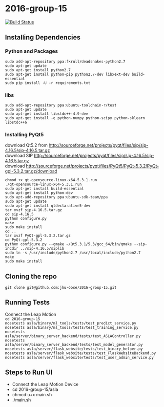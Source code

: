 # 2016-group-15
[![Build Status](https://travis-ci.com/jhu-oose/2016-group-15.svg?token=WPwURECkpN4xsLzZYqVc&branch=master)](https://travis-ci.com/jhu-oose/2016-group-15)

## Installing Dependencies
### Python and Packages
`sudo add-apt-repository ppa:fkrull/deadsnakes-python2.7`<br/>
`sudo apt-get update `<br/>
`sudo apt-get install python2.7`<br/>
`sudo apt-get install python-pip python2.7-dev libxext-dev build-essential` <br/>
`sudo pip install -U -r requirements.txt` <br/>
### libs
`sudo add-apt-repository ppa:ubuntu-toolchain-r/test` <br/>
`sudo apt-get update` <br/>
`sudo apt-get install libstdc++-4.9-dev` <br/>
`sudo apt-get install -q python-numpy python-scipy python-sklearn libstdc++6`
### Installing PyQt5
download Qt5.2 from http://sourceforge.net/projects/pyqt/files/sip/sip-4.16.5/sip-4.16.5.tar.gz <br/>
download SIP http://sourceforge.net/projects/pyqt/files/sip/sip-4.16.5/sip-4.16.5.tar.gz <br/>
download http://sourceforge.net/projects/pyqt/files/PyQt5/PyQt-5.3.2/PyQt-gpl-5.3.2.tar.gz/download <br/>

`chmod +x qt-opensource-linux-x64-5.3.1.run` <br/>
`./qt-opensource-linux-x64-5.3.1.run` <br/>
`sudo apt-get install build-essential` <br/>
`sudo apt-get install python-dev` <br/>
`sudo apt-add-repository ppa:ubuntu-sdk-team/ppa` <br/>
`sudo apt-get update` <br/>
`sudo apt-get install qtdeclarative5-dev` <br/>
`tar xvzf sip-4.16.5.tar.gz` <br/>
`cd sip-4.16.5` <br/>
`python configure.py` <br/>
`make` <br/>
`sudo make install` <br/>
`cd ..` <br/>
`tar xvzf PyQt-gpl-5.3.2.tar.gz` <br/>
`cd PyQt-gpl-5.3.2` <br/>
`python configure.py --qmake ~/Qt5.3.1/5.3/gcc_64/bin/qmake --sip-incdir ../sip-4.16.5/siplib` <br/>
`sudo ln -s /usr/include/python2.7 /usr/local/include/python2.7` <br/>
`make` <br/>
`sudo make install` <br/>

## Cloning the repo
`git clone git@github.com:jhu-oose/2016-group-15.git` <br/>

## Running Tests
Connect the Leap Motion <br/>
`cd 2016-group-15` <br/>
`nosetests asla/binary/ml_tools/tests/test_predict_service.py` <br/>
`nosetests asla/binary/ml_tools/tests/test_training_service.py` <br/>
`nosetests asla/server/binary_server_backend/tests/test_ASLAController.py` <br/>
`nosetests asla/server/binary_server_backend/tests/test_model_generator.py` <br/>
`nosetests asla/server/flask_website/tests/test_binary_helper.py` <br/>
`nosetests asla/server/flask_website/tests/test_FlaskWebsiteBackend.py` <br/>
`nosetests asla/server/flask_website/tests/test_user_admin_service.py` <br/>
## Steps to Run UI 
* Connect the Leap Motion Device <br/>
* cd 2016-group-15/asla
* chmod u+x main.sh
* ./main.sh
